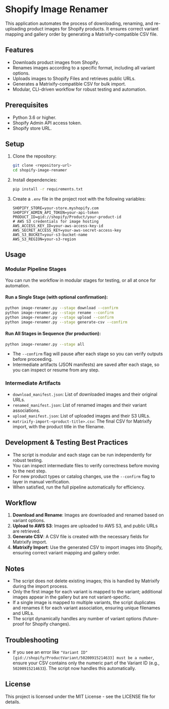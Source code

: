 # Shopify Image Renamer

This application automates the process of downloading, renaming, and re-uploading product images for Shopify products. It ensures correct variant mapping and gallery order by generating a Matrixify-compatible CSV file.

## Features

- Downloads product images from Shopify.
- Renames images according to a specific format, including all variant options.
- Uploads images to Shopify Files and retrieves public URLs.
- Generates a Matrixify-compatible CSV for bulk import.
- Modular, CLI-driven workflow for robust testing and automation.

## Prerequisites

- Python 3.6 or higher.
- Shopify Admin API access token.
- Shopify store URL.

## Setup

1. Clone the repository:
   ```bash
   git clone <repository-url>
   cd shopify-image-renamer
   ```

2. Install dependencies:
   ```bash
   pip install -r requirements.txt
   ```

3. Create a `.env` file in the project root with the following variables:
   ```
   SHOPIFY_STORE=your-store.myshopify.com
   SHOPIFY_ADMIN_API_TOKEN=your-api-token
   PRODUCT_ID=gid://shopify/Product/your-product-id
   # AWS S3 credentials for image hosting
   AWS_ACCESS_KEY_ID=your-aws-access-key-id
   AWS_SECRET_ACCESS_KEY=your-aws-secret-access-key
   AWS_S3_BUCKET=your-s3-bucket-name
   AWS_S3_REGION=your-s3-region
   ```

## Usage

### Modular Pipeline Stages

You can run the workflow in modular stages for testing, or all at once for automation.

#### Run a Single Stage (with optional confirmation):
```bash
python image-renamer.py --stage download --confirm
python image-renamer.py --stage rename --confirm
python image-renamer.py --stage upload --confirm
python image-renamer.py --stage generate-csv --confirm
```

#### Run All Stages in Sequence (for production):
```bash
python image-renamer.py --stage all
```

- The `--confirm` flag will pause after each stage so you can verify outputs before proceeding.
- Intermediate artifacts (JSON manifests) are saved after each stage, so you can inspect or resume from any step.

### Intermediate Artifacts
- `download_manifest.json`: List of downloaded images and their original URLs.
- `renamed_manifest.json`: List of renamed images and their variant associations.
- `upload_manifest.json`: List of uploaded images and their S3 URLs.
- `matrixify-import-<product-title>.csv`: The final CSV for Matrixify import, with the product title in the filename.

## Development & Testing Best Practices

- The script is modular and each stage can be run independently for robust testing.
- You can inspect intermediate files to verify correctness before moving to the next step.
- For new product types or catalog changes, use the `--confirm` flag to layer in manual verification.
- When satisfied, run the full pipeline automatically for efficiency.

## Workflow

1. **Download and Rename**: Images are downloaded and renamed based on variant options.
2. **Upload to AWS S3**: Images are uploaded to AWS S3, and public URLs are retrieved.
3. **Generate CSV**: A CSV file is created with the necessary fields for Matrixify import.
4. **Matrixify Import**: Use the generated CSV to import images into Shopify, ensuring correct variant mapping and gallery order.

## Notes

- The script does not delete existing images; this is handled by Matrixify during the import process.
- Only the first image for each variant is mapped to the variant; additional images appear in the gallery but are not variant-specific.
- If a single image is mapped to multiple variants, the script duplicates and renames it for each variant association, ensuring unique filenames and URLs.
- The script dynamically handles any number of variant options (future-proof for Shopify changes).

## Troubleshooting

- If you see an error like `"Variant ID" [gid://shopify/ProductVariant/50200915214633] must be a number`, ensure your CSV contains only the numeric part of the Variant ID (e.g., `50200915214633`). The script now handles this automatically.

## License

This project is licensed under the MIT License - see the LICENSE file for details. 